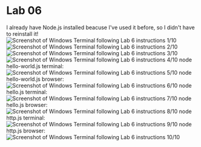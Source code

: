 # Lab 06
I already have Node.js installed beacuse I've used it before, so I didn't have to reinstall it!
![Screenshot of Windows Terminal following Lab 6 instructions 1/10](https://github.com/smGarc/CPE322/blob/main/Labs/Screenshots/Lab06-01.jpg)
![Screenshot of Windows Terminal following Lab 6 instructions 2/10](https://github.com/smGarc/CPE322/blob/main/Labs/Screenshots/Lab06-02.jpg)
![Screenshot of Windows Terminal following Lab 6 instructions 3/10](https://github.com/smGarc/CPE322/blob/main/Labs/Screenshots/Lab06-03.jpg)
![Screenshot of Windows Terminal following Lab 6 instructions 4/10](https://github.com/smGarc/CPE322/blob/main/Labs/Screenshots/Lab06-04.jpg)
node hello-world.js terminal:
![Screenshot of Windows Terminal following Lab 6 instructions 5/10](https://github.com/smGarc/CPE322/blob/main/Labs/Screenshots/Lab06-05.jpg)
node hello-world.js browser:
![Screenshot of Windows Terminal following Lab 6 instructions 6/10](https://github.com/smGarc/CPE322/blob/main/Labs/Screenshots/Lab06-05-1.jpg)
node hello.js terminal:
![Screenshot of Windows Terminal following Lab 6 instructions 7/10](https://github.com/smGarc/CPE322/blob/main/Labs/Screenshots/Lab06-06.jpg)
node hello.js browser:
![Screenshot of Windows Terminal following Lab 6 instructions 8/10](https://github.com/smGarc/CPE322/blob/main/Labs/Screenshots/Lab06-06-01.jpg)
node http.js terminal:
![Screenshot of Windows Terminal following Lab 6 instructions 9/10](https://github.com/smGarc/CPE322/blob/main/Labs/Screenshots/Lab06-07.jpg)
node http.js browser:
![Screenshot of Windows Terminal following Lab 6 instructions 10/10](https://github.com/smGarc/CPE322/blob/main/Labs/Screenshots/Lab06-07-1.jpg)
